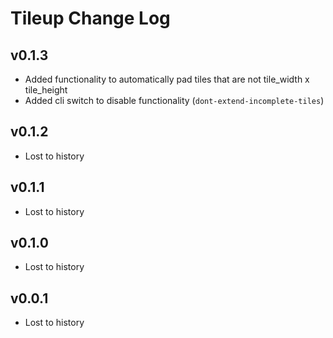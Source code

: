 Tileup Change Log
=================

v0.1.3
------

- Added functionality to automatically pad tiles that are not tile_width x tile_height
- Added cli switch to disable functionality (`dont-extend-incomplete-tiles`)

v0.1.2
------

- Lost to history

v0.1.1
------

- Lost to history

v0.1.0
------

- Lost to history

v0.0.1
------

- Lost to history
